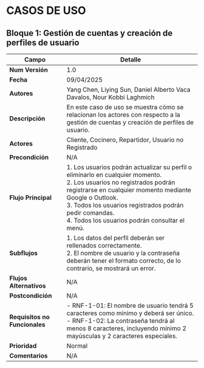# CASOS DE USO

## Bloque 1: Gestión de cuentas y creación de perfiles de usuario

| Campo                     | Detalle                                                                 |
|---------------------------|-------------------------------------------------------------------------|
| **Num Versión**           | 1.0                                                                     |
| **Fecha**                 | 09/04/2025                                                              |
| **Autores**               | Yang Chen, Liying Sun, Daniel Alberto Vaca Davalos, Nour Kobbi Laghmich |
| **Descripción**           | En este caso de uso se muestra cómo se relacionan los actores con respecto a la gestión de cuentas y creación de perfiles de usuario. |
| **Actores**               | Cliente, Cocinero, Repartidor, Usuario no Registrado                    |
| **Precondición**          | N/A                                                                     |
| **Flujo Principal**       | 1. Los usuarios podrán actualizar su perfil o eliminarlo en cualquier momento.  <br> 2. Los usuarios no registrados podrán registrarse en cualquier momento mediante Google o Outlook. <br> 3. Todos los usuarios registrados podrán pedir comandas. <br> 4. Todos los usuarios podrán consultar el menú. |
| **Subflujos**             | 1. Los datos del perfil deberán ser rellenados correctamente. <br> 2. El nombre de usuario y la contraseña deberán tener el formato correcto, de lo contrario, se mostrará un error. |
| **Flujos Alternativos**   | N/A                                                                     |
| **Postcondición**         | N/A                                                                     |
| **Requisitos no Funcionales** | - RNF-1-01: El nombre de usuario tendrá 5 caracteres como mínimo y deberá ser único. <br> - RNF-1-02: La contraseña tendrá al menos 8 caracteres, incluyendo mínimo 2 mayúsculas y 2 caracteres especiales. |
| **Prioridad**             | Normal                                                                  |
| **Comentarios**           | N/A                                                                     |
